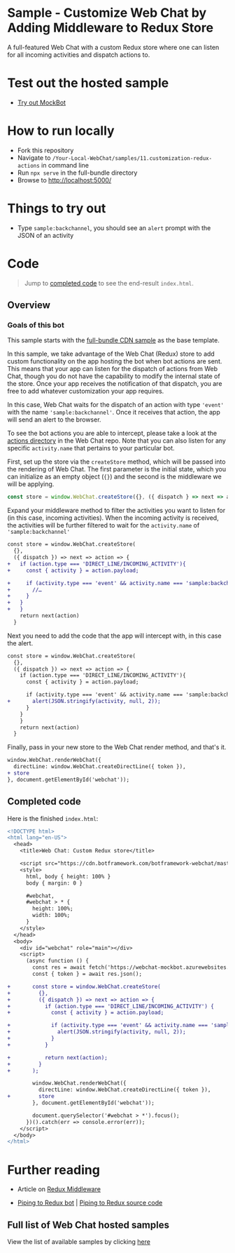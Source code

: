 # Sample - Customize Web Chat by Adding Middleware to Redux Store

A full-featured Web Chat with a custom Redux store where one can listen for all incoming activities and dispatch actions to.

# Test out the hosted sample

- [Try out MockBot](https://microsoft.github.io/BotFramework-WebChat/11.customization-redux-actions)

# How to run locally

- Fork this repository
- Navigate to `/Your-Local-WebChat/samples/11.customization-redux-actions` in command line
- Run `npx serve` in the full-bundle directory
- Browse to [http://localhost:5000/](http://localhost:5000/)

# Things to try out

- Type `sample:backchannel`, you should see an `alert` prompt with the JSON of an activity

# Code

> Jump to [completed code](#completed-code) to see the end-result `index.html`.

## Overview

### Goals of this bot

This sample starts with the [full-bundle CDN sample](./../01.a.getting-started-full-bundle/README.md) as the base template.

In this sample, we take advantage of the Web Chat (Redux) store to add custom functionality on the app hosting the bot when bot actions are sent. This means that your app can listen for the dispatch of actions from Web Chat, though you do not have the capability to modify the internal state of the store. Once your app receives the notification of that dispatch, you are free to add whatever customization your app requires.

In this case, Web Chat waits for the dispatch of an action with type `'event'` with the name `'sample:backchannel'`. Once it receives that action, the app will send an alert to the browser.

To see the bot actions you are able to intercept, please take a look at the [actions directory](https://github.com/Microsoft/BotFramework-WebChat/tree/master/packages/core/src/actions) in the Web Chat repo. Note that you can also listen for any specific `activity.name` that pertains to your particular bot.

First, set up the store via the `createStore` method, which will be passed into the rendering of Web Chat. The first parameter is the initial state, which you can initialize as an empty object (`{}`) and the second is the middleware we will be applying.

```js
const store = window.WebChat.createStore({}, ({ dispatch } => next => action => next(action)));
```

Expand your middleware method to filter the activities you want to listen for (in this case, incoming activities). When the incoming activity is received, the activities will be further filtered to wait for the `activity.name` of `'sample:backchannel'`

```diff
const store = window.WebChat.createStore(
  {},
  ({ dispatch }) => next => action => {
+   if (action.type === 'DIRECT_LINE/INCOMING_ACTIVITY'){
+     const { activity } = action.payload;

+     if (activity.type === 'event' && activity.name === 'sample:backchannel') {
+       //…
+     }
+   }
+   }
    return next(action)
  }
```

Next you need to add the code that the app will intercept with, in this case the alert.

```diff
const store = window.WebChat.createStore(
  {},
  ({ dispatch }) => next => action => {
    if (action.type === 'DIRECT_LINE/INCOMING_ACTIVITY'){
      const { activity } = action.payload;

      if (activity.type === 'event' && activity.name === 'sample:backchannel') {
+       alert(JSON.stringify(activity, null, 2));
      }
    }
    }
    return next(action)
  }
```

Finally, pass in your new store to the Web Chat render method, and that's it.

```diff
window.WebChat.renderWebChat({
  directLine: window.WebChat.createDirectLine({ token }),
+ store
}, document.getElementById('webchat'));
```

## Completed code

Here is the finished `index.html`:

```diff
<!DOCTYPE html>
<html lang="en-US">
  <head>
    <title>Web Chat: Custom Redux store</title>

    <script src="https://cdn.botframework.com/botframework-webchat/master/webchat.js"></script>
    <style>
      html, body { height: 100% }
      body { margin: 0 }

      #webchat,
      #webchat > * {
        height: 100%;
        width: 100%;
      }
    </style>
  </head>
  <body>
    <div id="webchat" role="main"></div>
    <script>
      (async function () {
        const res = await fetch('https://webchat-mockbot.azurewebsites.net/directline/token', { method: 'POST' });
        const { token } = await res.json();

+       const store = window.WebChat.createStore(
+         {},
+         ({ dispatch }) => next => action => {
+           if (action.type === 'DIRECT_LINE/INCOMING_ACTIVITY') {
+             const { activity } = action.payload;

+             if (activity.type === 'event' && activity.name === 'sample:backchannel') {
+               alert(JSON.stringify(activity, null, 2));
+             }
+           }

+           return next(action);
+         }
+       );

        window.WebChat.renderWebChat({
          directLine: window.WebChat.createDirectLine({ token }),
+         store
        }, document.getElementById('webchat'));

        document.querySelector('#webchat > *').focus();
      })().catch(err => console.error(err));
    </script>
  </body>
</html>
```

# Further reading

- Article on [Redux Middleware](https://medium.com/@jacobp100/you-arent-using-redux-middleware-enough-94ffe991e6)

- [Piping to Redux bot](https://microsoft.github.io/BotFramework-WebChat/14.customization-piping-to-redux/) | [Piping to Redux source code](./../14.customization-piping-to-redux)

## Full list of Web Chat hosted samples

View the list of available samples by clicking [here](https://github.com/Microsoft/BotFramework-WebChat/tree/master/samples)
